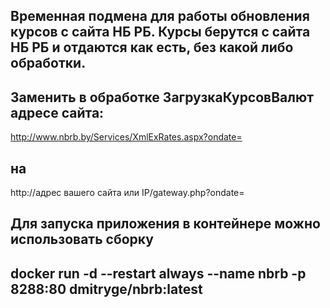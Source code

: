 ## Временная подмена для работы обновления курсов с сайта НБ РБ. Курсы берутся с сайта НБ РБ и отдаются как есть, без какой либо обработки.

## Заменить в обработке ЗагрузкаКурсовВалют адресе сайта:
http://www.nbrb.by/Services/XmlExRates.aspx?ondate=
## на
http://адрес вашего сайта или IP/gateway.php?ondate=

## Для запуска приложения в контейнере можно использовать сборку

## docker run -d --restart always --name nbrb -p 8288:80 dmitryge/nbrb:latest